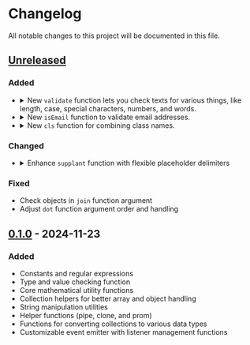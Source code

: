 # Changelog

All notable changes to this project will be documented in this file.

## [Unreleased]

### Added

- <details>
  <summary>New <code>validate</code> function lets you check texts for various things, like length, case, special characters, numbers, and words.</summary>

  ```js
  validate('HelloWorld123!', {
    minimum: 8,
    maximum: 15,
    lowercase: 2,
    uppercase: 2,
    special: 1,
    number: 2,
    require: ['Hello'],
    disable: ['World'],
  });
  //=> ['minimum', 'maximum', 'lowercase', 'uppercase', 'special', 'number', 'require', 'disable']
  ```

  ```js
  validate('Password123!', { minimum: 8, lowercase: 2, uppercase: 2, special: 2, number: 2 });
  //=> ['minimum', 'maximum', 'lowercase', 'number']
  ```

  </details>

- <details>
  <summary>New <code>isEmail</code> function to validate email addresses.</summary>

  ```js
  isEmail('example@domain.com'); //=> true
  ```

  - New email validation regex: `RGX_EMAIL`.

    ```js
    RGX_EMAIL.test('invalid-email'); //=> false
    ```

  </details>

- <details>
  <summary>New <code>cls</code> function for combining class names.</summary>

  ```js
  cls('btn', { active: true, disabled: false }, ['extra', 'class']);
  //=> "btn active extra class"
  ```

  - Supports strings, numbers, arrays, and objects.
  - Filters out falsy values.
  </details>

### Changed

- <details>
  <summary>Enhance <code>supplant</code> function with flexible placeholder delimiters</summary>

  ```js
  supplant('{name} is learning {subject}', { name: 'Alice', subject: 'JavaScript' });
  //=> "Alice is learning JavaScript"
  ```

  ```js
  supplant('<name> loves <food.name>', ['<', '>'], { name: 'Bob', food: { name: 'pizza' } });
  //=> "Bob loves pizza"
  ```

  </details>

### Fixed

- Check objects in `join` function argument
- Adjust `dot` function argument order and handling

## [0.1.0] - 2024-11-23

### Added

- Constants and regular expressions
- Type and value checking function
- Core mathematical utility functions
- Collection helpers for better array and object handling
- String manipulation utilities
- Helper functions (pipe, clone, and prom)
- Functions for converting collections to various data types
- Customizable event emitter with listener management functions

[unreleased]: https://github.com/kodla-dev/uty/compare/v0.1.0...HEAD
[0.1.0]: https://github.com/kodla-dev/uty/releases/tag/v0.1.0

